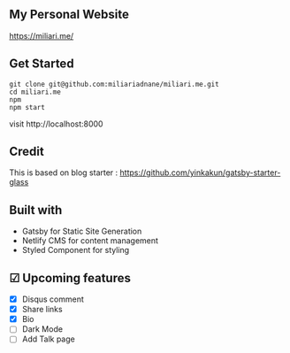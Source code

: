 ## My Personal Website

https://miliari.me/

## Get Started

```
git clone git@github.com:miliariadnane/miliari.me.git
cd miliari.me
npm
npm start

```

visit http://localhost:8000

## Credit

This is based on blog starter : https://github.com/yinkakun/gatsby-starter-glass

## Built with
- Gatsby for Static Site Generation
- Netlify CMS for content management
- Styled Component for styling

## ☑ Upcoming features

- [x] Disqus comment
- [x] Share links
- [x] Bio
- [ ] Dark Mode
- [ ] Add Talk page
